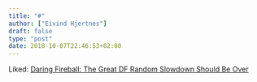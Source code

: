 ```yaml
---
title: "#"
author: ["Eivind Hjertnes"]
draft: false
type: "post"
date: 2018-10-07T22:46:53+02:00
---
```


Liked: [Daring
Fireball: The Great DF Random Slowdown Should Be Over](https://daringfireball.net/2018/09/df%5Fslowdown)
